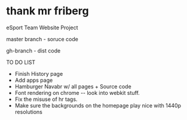 # thank mr friberg
eSport Team Website Project

master branch - soruce code

gh-branch - dist code



TO DO LIST
- Finish History page
- Add apps page
- Hamburger Navabr w/ all pages + Source code
- Font rendering on chrome -- look into webkit stuff.
- Fix the misuse of hr tags.
- Make sure the backgrounds on the homepage play nice with 1440p resolutions
